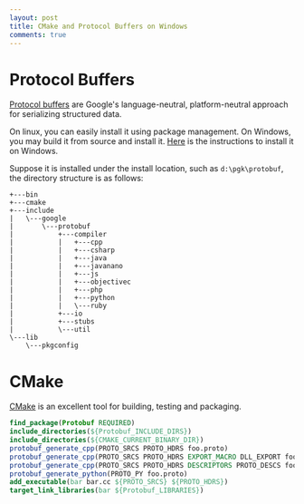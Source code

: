 ```yaml
---
layout: post
title: CMake and Protocol Buffers on Windows 
comments: true
---
```


# Protocol Buffers

[Protocol buffers](https://developers.google.com/protocol-buffers/) are Google's language-neutral, platform-neutral approach for serializing structured data. 

On linux, you can easily install it using package management. On Windows, you may build it from source and install it. [Here](
https://github.com/google/protobuf/blob/master/cmake/README.md) is the instructions to install it on Windows.

Suppose it is installed under the install location, such as `d:\pgk\protobuf`, the directory structure is as follows:

```dos
+---bin
+---cmake
+---include
|   \---google
|       \---protobuf
|           +---compiler
|           |   +---cpp
|           |   +---csharp
|           |   +---java
|           |   +---javanano
|           |   +---js
|           |   +---objectivec
|           |   +---php
|           |   +---python
|           |   \---ruby
|           +---io
|           +---stubs
|           \---util
\---lib
    \---pkgconfig 
```

# CMake

[CMake](https://cmake.org) is an excellent tool for building, testing and packaging.

```cmake
find_package(Protobuf REQUIRED)
include_directories(${Protobuf_INCLUDE_DIRS})
include_directories(${CMAKE_CURRENT_BINARY_DIR})
protobuf_generate_cpp(PROTO_SRCS PROTO_HDRS foo.proto)
protobuf_generate_cpp(PROTO_SRCS PROTO_HDRS EXPORT_MACRO DLL_EXPORT foo.proto)
protobuf_generate_cpp(PROTO_SRCS PROTO_HDRS DESCRIPTORS PROTO_DESCS foo.proto)
protobuf_generate_python(PROTO_PY foo.proto)
add_executable(bar bar.cc ${PROTO_SRCS} ${PROTO_HDRS})
target_link_libraries(bar ${Protobuf_LIBRARIES})
```

